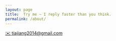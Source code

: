 ```yaml
---
layout: page
title:  Try me — I reply faster than you think.  
permalink: /about/
---
```


[✉️ tiajiang2014@gmail.com](mailto:tiajiang2014@gmail.com)